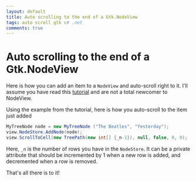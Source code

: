 ```yaml
---
layout: default
title: Auto scrolling to the end of a Gtk.NodeView
tags: auto scroll gtk c# .net
comments: true
---
```

# Auto scrolling to the end of a Gtk.NodeView

Here is how you can add an item to a `NodeView` and auto-scroll right to it. I'll assume you have read this [tutorial](http://www.mono-project.com/GtkSharpNodeViewTutorial) and are not a total newcomer to NodeView.

Using the example from the tutorial, here is how you auto-scroll to the item just added

```c#
MyTreeNode node = new MyTreeNode ("The Beatles", "Yesterday");
view.NodeStore.AddNode(node);
view.ScrollToCell(new TreePath(new int[] {_n-1}), null, false, 0, 0);
```

Here, `_n` is the number of rows you have in the `NodeStore`. It can be a private attribute that should be incremented by 1 when a new row is added, and decremented when a row is removed.

That's all there is to it!
